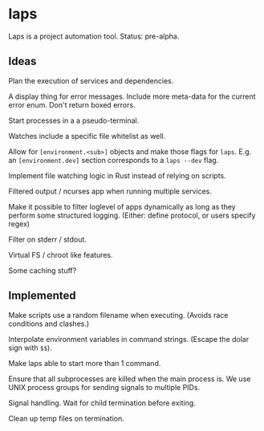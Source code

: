 # laps

Laps is a project automation tool. Status: pre-alpha.

## Ideas

Plan the execution of services and dependencies.

A display thing for error messages. Include more meta-data for the current
error enum. Don't return boxed errors.

Start processes in a a pseudo-terminal.

Watches include a specific file whitelist as well.

Allow for `[environment.<sub>]` objects and make those flags for `laps`. E.g.
an `[environment.dev]` section corresponds to a `laps --dev` flag.

Implement file watching logic in Rust instead of relying on scripts.

Filtered output / ncurses app when running multiple services.

Make it possible to filter loglevel of apps dynamically as long as they perform
some structured logging. (Either: define protocol, or users specify regex)

Filter on stderr / stdout.

Virtual FS / chroot like features.

Some caching stuff?

## Implemented

Make scripts use a random filename when executing. (Avoids race conditions and
clashes.)

Interpolate environment variables in command strings. (Escape the dolar sign
with `$$`).

Make laps able to start more than 1 command.

Ensure that all subprocesses are killed when the main process is. We use UNIX
process groups for sending signals to multiple PIDs.

Signal handling. Wait for child termination before exiting.

Clean up temp files on termination.
